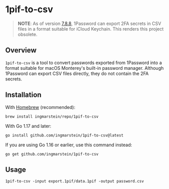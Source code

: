 # 1pif-to-csv

> **NOTE**: As of version [7.8.8](https://app-updates.agilebits.com/product_history/OPM7#v70808005), 1Password can
> export 2FA secrets in CSV files in a format suitable for iCloud Keychain. This renders this project obsolete.

## Overview

`1pif-to-csv` is a tool to convert passwords exported from 1Password into a format suitable for macOS Monterey's
built-in password manager. Although 1Password can export CSV files directly, they do not contain the 2FA secrets.

## Installation

With [Homebrew](https://brew.sh) (recommended):
```shell
brew install ingmarstein/repo/1pif-to-csv
```

With Go 1.17 and later:
```shell
go install github.com/ingmarstein/1pif-to-csv@latest
```

If you are using Go 1.16 or earlier, use this command instead:
```shell
go get github.com/ingmarstein/1pif-to-csv
```

## Usage

```shell
1pif-to-csv -input export.1pif/data.1pif -output password.csv
```